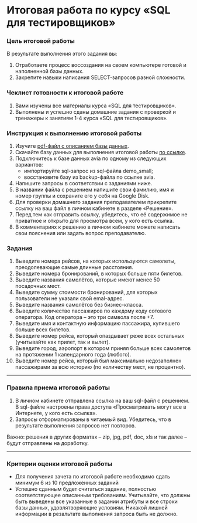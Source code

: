 # Итоговая работа по курсу «SQL для тестировщиков»

### Цель итоговой работы

В результате выполнения этого задания вы:

1. Отработаете процесс воссоздания на своем компьютере готовой и наполненной базы данных.
2. Закрепите навыки написания SELECT-запросов разной сложности.

### Чеклист готовности к итоговой работе

1.  Вами изучены все материалы курса «SQL для тестировщиков».
2.  Выполнены и успешно сданы домашние задания с проверкой и тренажеры к занятиям 1-4 курса «SQL для тестировщиков».

### Инструкция к выполнению итоговой работы

1. Изучите [pdf-файл с описанием базы данных](./bookings.pdf).
2. Скачайте базу данных для выполнения итоговой работы [по ссылке](https://github.com/netology-code/sqlshqa-diplom/releases).
2. Подключитесь к базе данных avia по одному из следующих вариантов:
    - импортируйте sql-запрос из sql-файла  demo_small;
    - восстановите базу из backup-файла по ссылке avia.
3. Напишите запросы в соответствии с заданиями ниже.
4. В названии файла с решением напишите свои фамилию, имя и номер группы и сохраните его у себя на Google Disk. 
5. Для проверки домашнего задания преподавателем прикрепите ссылку на ваш файл в личном кабинете в разделе «Решение».
6. Перед тем как отправить ссылку, убедитесь, что её содержимое не приватное и открыто для просмотра всем, у кого есть ссылка.
7. В комментариях к решению в личном кабинете можете написать свои пояснения или задать вопрос преподавателю.

### Задания

1. Выведите номера рейсов, на которых используются самолеты, преодолевающие самые длинные расстояния.
2. Выведите номера бронирований, в которых больше пяти билетов.
3. Выведите названия самолётов, которые имеют менее 50 посадочных мест.
4. Выведите сумму стоимости бронирований, для которых пользователи не указали свой emal-адрес.
5. Выведите названия самолётов без бизнес-класса.
6. Выведите количество пассажиров по каждому коду сотового оператора. Код оператора – это три символа после +7.
7. Выведите имя и контактную информацию пассажира, купившего больше всех билетов.
8. Выведите номер рейса, который опаздывает реже всех остальных (учитывайте как прилет, так и вылет).
9. Выведите город, аэропорт в котором принял больше всех самолетов на протяжении 1 календарного года (любого).
10. Выведите номер рейса, который был максимально недозаполнен пассажирами за всю историю (по количеству мест, не процентно).

------

### Правила приема итоговой работы

1. В личном кабинете отправлена ссылка на ваш sql-файл с решением. В sql-файле настроены права доступа «Просматривать могут все в Интернете, у кого есть ссылка».
3. Запросы отформатированы в читаемый вид. Убедитесь, что в результате выполнения запросов нет повторов.

Важно: решения в других форматах – zip, jpg, pdf, doc, xls и так далее – будут отправлены на доработку.

------

### Критерии оценки итоговой работы

- Для получения зачета по итоговой работе необходимо сдать минимум 6 из 10 предложенных заданий
- Успешно сданным будет считаться задание, полностью соответствующее описанным требованиям. Учитывайте, что должны быть выведены все указанные в задании атрибуты и все строки базы данных, удовлятворяющие условиям. Никакой лишней информации в резальтате выполнения запроса быть не должно.



